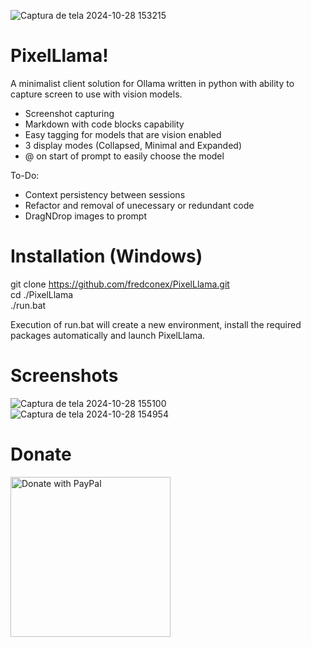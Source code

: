![Captura de tela 2024-10-28 153215](https://github.com/user-attachments/assets/f65f7c1d-95ad-4f6c-a003-753c613515d7)

# PixelLlama!  

A minimalist client solution for Ollama written in python with ability to capture screen to use with vision models.
- Screenshot capturing
- Markdown with code blocks capability
- Easy tagging for models that are vision enabled
- 3 display modes (Collapsed, Minimal and Expanded)
- @ on start of prompt to easily choose the model


To-Do:
- Context persistency between sessions
- Refactor and removal of unecessary or redundant code
- DragNDrop images to prompt

# Installation (Windows)
git clone https://github.com/fredconex/PixelLlama.git  
cd ./PixelLlama  
./run.bat  

Execution of run.bat will create a new environment, install the required packages automatically and launch PixelLlama.

# Screenshots
![Captura de tela 2024-10-28 155100](https://github.com/user-attachments/assets/efbb270c-7bd4-4ba6-80b2-5b8cc05c35f8)
![Captura de tela 2024-10-28 154954](https://github.com/user-attachments/assets/4a772b6e-519b-4551-8d86-fe39a98915b1)


# Donate
<a href="https://www.paypal.com/donate/?hosted_button_id=24CJHH95X3AQS"><img width=256px src="https://raw.githubusercontent.com/stefan-niedermann/paypal-donate-button/master/paypal-donate-button.png" alt="Donate with PayPal" /></a>
